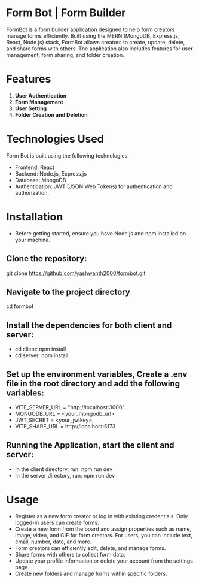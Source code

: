# Form Bot | Form Builder

FormBot is a form builder application designed to help form creators manage forms efficiently. Built using the MERN (MongoDB, Express.js, React, Node.js) stack, FormBot allows creators to create, update, delete, and share forms with others. The application also includes features for user management, form sharing, and folder creation.

# Features

1. **User Authentication**
2. **Form Management**
3. **User Setting**
4. **Folder Creation and Deletion**

# Technologies Used
Form Bot is built using the following technologies:

- Frontend: React
- Backend: Node.js, Express.js
- Database: MongoDB
- Authentication: JWT (JSON Web Tokens) for authentication and authorization.

# Installation
- Before getting started, ensure you have Node.js and npm installed on your machine.
## Clone the repository:
git clone https://github.com/yashwanth2000/formbot.git
## Navigate to the project directory
cd formbot
## Install the dependencies for both client and server: 
- cd client: npm install
- cd server: npm install
## Set up the environment variables, Create a .env file in the root directory and add the following variables:
  - VITE_SERVER_URL = "http://localhost:3000" 
  - MONGODB_URL = <your_mongodb_url>
  - JWT_SECRET = <your_jwtkey>,
  - VITE_SHARE_URL = http://localhost:5173
## Running the Application, start the client and server:
  - In the client directory, run: npm run dev
  - In the server directory, run: npm run dev

# Usage
- Register as a new form creator or log in with existing credentials. Only logged-in users can create forms.
- Create a new form from the board and assign properties such as name, image, video, and GIF for form creators. For users, you can include text, email, number, date, and more.
- Form creators can efficiently edit, delete, and manage forms.
- Share forms with others to collect form data.
- Update your profile information or delete your account from the settings page.
- Create new folders and manage forms within specific folders.
